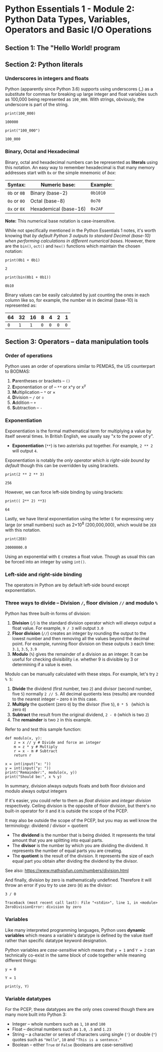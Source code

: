 # Python Essentials 1 - Module 2: Python Data Types, Variables, Operators and Basic I/O Operations

## Section 1: The "Hello World! program

## Section 2: Python literals

### Underscores in integers and floats

Python (apparently since Python 3.6) supports using underscores (_) as a substitute for commas for breaking up large integer and float variables such as 100,000 being represented as `100_000`. With strings, obviously, the underscore is part of the string.

`print(100_000)`

`100000`

`print("100_000")`

`100_000`

### Binary, Octal and Hexadecimal

Binary, octal and hexadecimal numbers can be represented as **literals** using this notation. An easy way to remember hexadecimal is that many memory addresses start with `0x` or the simple mnemonic of *box*:

| Syntax:      | Numeric base:         | Example: |
| -------------| --------------------- | -------- |
| `0b` or `0B` | Binary (base-2)       | `0b1010` |
| `0o` or `0O` | Octal (base-8)        | `0o70`   |
| `0x` or `0X` | Hexademical (base-16) | `0x2AF`  |

**Note:** This numerical base notation is case-insensitive.

While not specifically mentioned in the Python Essentials 1 notes, it's worth knowing that *by default Python 3 outputs to standard Decimal (base-10) when performing calculations in different numerical bases.* However, there are the `bin()`, `oct()` and `hex()` functions which maintain the chosen notation:

`print(0b1 + 0b1)`

`2`

`print(bin(0b1 + 0b1))`

`0b10`

Binary values can be easily calculated by just counting the ones in each column like so, for example, the number `48` in decimal (base-10) is represented as:

| 64 | 32 | 16 | 8 | 4 | 2 | 1 |
| -- | -- | -- | - | - | - | - |
| `0`| `1`| `1`|`0`|`0`|`0`|`0`| 

## Section 3: Operators – data manipulation tools

### Order of operations

Python uses an order of operations similar to PEMDAS, the US counterpart to BODMAS:

1. **P**arentheses or brackets – `()`
2. **E**xponentiation or of – `**` or x^y or x<sup>y</sup>
3. **M**ultiplication – `*` or ×
4. **D**ivision – `/` or ÷
5. **A**ddition – `+`
6. **S**ubtraction – `-`

### Exponentiation

Exponentiation is the formal mathematical term for multiplying a value by itself several times. In British English, we usually say "x to the power of y".

* **Exponentiation** (`**`) is two asterisks put together. For example, `2 ** 2` will output `4`.

Exponentiation is notably the *only operator which is right-side bound by default* though this can be overridden by using brackets.

`print(2 ** 2 ** 3)`

`256`

However, we can force left-side binding by using brackets:

`print(( 2** 2) **3)`

`64`

Lastly, we have literal exponentiation using the letter `E` for expressing very large (or small numbers) such as 2×10<sup>8</sup> (200,000,000), which would be `2E8` with this notation.

`print(2E8)`

`20000000.0`

Using an exponential with `E` creates a float value. Though as usual this can be forced into an integer by using `int()`.

### Left-side and right-side binding

The operators in Python are by default left-side bound except exponentiation.

### Three ways to divide – Division `/`, floor division `//` and modulo `%`

Python has three built-in forms of division:

1. **Division** (`/`) is the standard division operator which will *always* output a float value. For example, `9 / 3` will output `3.0`
2. **Floor division** (`//`) creates an integer by rounding the output to the lowest number and then removing all the values beyond the decimal point. For example, running floor division on these outputs `3` each time: `3.1`, `3.5`, `3.9`
3. **Modulo** (`%`) gives the remainder of a division as an integer. It can be useful for checking divisibility i.e. whether 9 is divisible by 3 or determining if a value is even.

Modulo can be manually calculated with these steps. For example, let's try `2 % 5`:

1. **Divide** the dividend (first number, two `2`) and divisor (second number, five `5`) normally `2 // 5`. All decimal quotients less (results) are rounded to the nearest integer – zero `0` in this case.
2. **Multiply** the quotient (zero `0`) by the divisor (five `5`), `0 * 5 ` (which is zero `0`)
3. **Subtract** the result from the original dividend, `2 - 0` (which is two `2`)
4. The **remainder** is two `2` in this example.

Refer to and test this sample function:

```
def modulo(x, y):
    z = x // y # Divide and force an integer
    m = z * y # Multiply
    r = x - m # Subtract
    return r

x = int(input("x: "))
y = int(input("y: "))
print("Remainder:", modulo(x, y))
print("Should be:", x % y)
```

In summary, division always outputs floats and both floor division and modulo always output integers

If it's easier, you could refer to them as *float division* and *integer division* respectively. Ceiling division is the opposite of floor division, but there's no built-in operator for it and it is outside the scope of the PCEP.

It may also be outside the scope of the PCEP, but you may as well know the terminology: dividend / divisor = quotient

* The **dividend** is the number that is being divided. It represents the total amount that you are splitting into equal parts.
* The **divisor** is the number by which you are dividing the dividend. It represents the number of equal parts you are creating.
* The **quotient** is the result of the division. It represents the size of each equal part you obtain after dividing the dividend by the divisor.

See also: https://www.mathsisfun.com/numbers/division.html

And finally, division by zero is mathematically undefined. Therefore it will throw an error if you try to use zero (`0`) as the divisor:

`3 / 0`

`Traceback (most recent call last):
  File "<stdin>", line 1, in <module>
ZeroDivisionError: division by zero`

### Variables

Like many interpreted programming languages, Python uses **dynamic variables** which means a variable's datatype is defined by the value itself rather than specific datatype keyword designation. 

Python variables are *case-sensitive* which means that `y = 1` and `Y = 2` can technically co-exist in the same block of code together while meaning different things:

`y = 0`

`Y = 1`

`print(y, Y)`

### Variable datatypes

For the PCEP, these datatypes are the only ones covered though there are many more built into Python 3:

* Integer – whole numbers such as `1`, `10` and `100`
* Float – decimal numbers such as `1.0`, `.5` and `1.23`
* String – a character or series of characters using single (`'`) or double (`"`) quotes such as `"Hello"`, `10` and `"This is a sentence."`
* Boolean – either `True` or `False` (booleans are case-sensitive)
